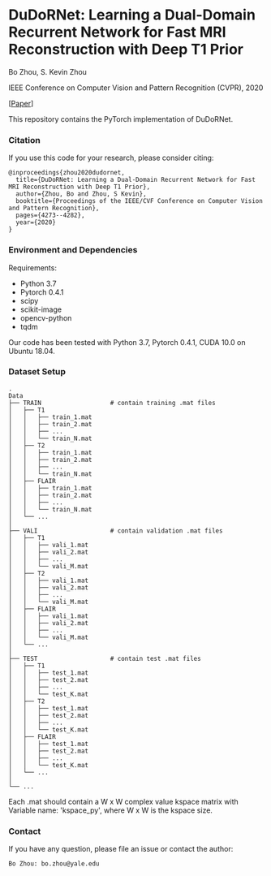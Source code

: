 # DuDoRNet: Learning a Dual-Domain Recurrent Network for Fast MRI Reconstruction with Deep T1 Prior

Bo Zhou, S. Kevin Zhou

IEEE Conference on Computer Vision and Pattern Recognition (CVPR), 2020

[[Paper](http://openaccess.thecvf.com/content_CVPR_2020/papers/Zhou_DuDoRNet_Learning_a_Dual-Domain_Recurrent_Network_for_Fast_MRI_Reconstruction_CVPR_2020_paper.pdf)]

This repository contains the PyTorch implementation of DuDoRNet.

### Citation
If you use this code for your research, please consider citing:

	@inproceedings{zhou2020dudornet,
	  title={DuDoRNet: Learning a Dual-Domain Recurrent Network for Fast MRI Reconstruction with Deep T1 Prior},
	  author={Zhou, Bo and Zhou, S Kevin},
	  booktitle={Proceedings of the IEEE/CVF Conference on Computer Vision and Pattern Recognition},
	  pages={4273--4282},
	  year={2020}
	}


### Environment and Dependencies
Requirements:
* Python 3.7
* Pytorch 0.4.1
* scipy
* scikit-image
* opencv-python
* tqdm

Our code has been tested with Python 3.7, Pytorch 0.4.1, CUDA 10.0 on Ubuntu 18.04.


### Dataset Setup
    .
    Data
    ├── TRAIN                   # contain training .mat files
    │   ├── T1
    │   │   ├── train_1.mat          
    │   │   ├── train_2.mat 
    │   │   ├── ...         
    │   │   └── train_N.mat 
    │   ├── T2
    │   │   ├── train_1.mat          
    │   │   ├── train_2.mat 
    │   │   ├── ...         
    │   │   └── train_N.mat 
    │   ├── FLAIR
    │   │   ├── train_1.mat          
    │   │   ├── train_2.mat 
    │   │   ├── ...         
    │   │   └── train_N.mat
    │   └── ...
    │
    ├── VALI                    # contain validation .mat files
    │   ├── T1
    │   │   ├── vali_1.mat          
    │   │   ├── vali_2.mat 
    │   │   ├── ...         
    │   │   └── vali_M.mat 
    │   ├── T2
    │   │   ├── vali_1.mat          
    │   │   ├── vali_2.mat 
    │   │   ├── ...         
    │   │   └── vali_M.mat 
    │   ├── FLAIR
    │   │   ├── vali_1.mat          
    │   │   ├── vali_2.mat 
    │   │   ├── ...         
    │   │   └── vali_M.mat
    │   └── ...
    │
    ├── TEST                    # contain test .mat files
    │   ├── T1
    │   │   ├── test_1.mat          
    │   │   ├── test_2.mat 
    │   │   ├── ...         
    │   │   └── test_K.mat 
    │   ├── T2
    │   │   ├── test_1.mat          
    │   │   ├── test_2.mat 
    │   │   ├── ...         
    │   │   └── test_K.mat 
    │   ├── FLAIR
    │   │   ├── test_1.mat          
    │   │   ├── test_2.mat 
    │   │   ├── ...         
    │   │   └── test_K.mat 
    │   └── ...  
    │            
    └── ...

Each .mat should contain a W x W complex value kspace matrix with Variable name: 'kspace_py', where W x W is the kspace size.


### Contact 
If you have any question, please file an issue or contact the author:
```
Bo Zhou: bo.zhou@yale.edu
```